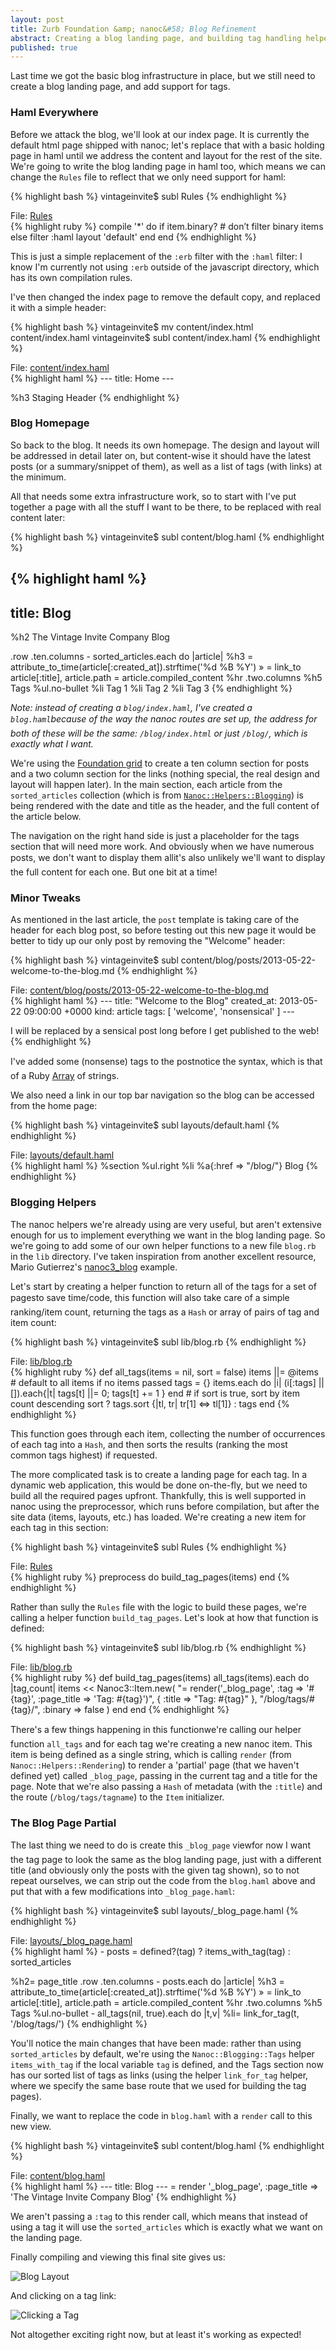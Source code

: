 ```yaml
---
layout: post
title: Zurb Foundation &amp; nanoc&#58; Blog Refinement
abstract: Creating a blog landing page, and building tag handling helpers to refine the blog
published: true
---
```


Last time we got the basic blog infrastructure in place, but we still need to create a blog landing page, and add support for tags.

### Haml Everywhere

Before we attack the blog, we'll look at our index page. It is currently the default html page shipped with nanoc; let's replace that with a basic holding page in haml until we address the content and layout for the rest of the site. We're going to write the blog landing page in haml too, which means we can change the `Rules` file to reflect that we only need support for haml:

{% highlight bash %}
vintageinvite$ subl Rules
{% endhighlight %}

<div class="code-link">File: <a href="https://github.com/chickenboot/vintageinvite/blob/v1.3/Rules">Rules</a></div>
{% highlight ruby %}
compile '*' do
  if item.binary?
    # don’t filter binary items
  else
    filter :haml
    layout 'default'
  end
end
{% endhighlight %}

This is just a simple replacement of the `:erb` filter with the `:haml` filter: I know I'm currently not using `:erb` outside of the javascript directory, which has its own compilation rules. 

I've then changed the index page to remove the default copy, and replaced it with a simple header:

{% highlight bash %}
vintageinvite$ mv content/index.html content/index.haml 
vintageinvite$ subl content/index.haml 
{% endhighlight %}

<div class="code-link">File: <a href="https://github.com/chickenboot/vintageinvite/blob/v1.3/content/index.haml">content/index.haml</a></div>
{% highlight haml %}
---
title: Home
---

%h3 Staging Header
{% endhighlight %}

### Blog Homepage

So back to the blog. It needs its own homepage. The design and layout will be addressed in detail later on, but content-wise it should have the latest posts (or a summary/snippet of them), as well as a list of tags (with links) at the minimum.

All that needs some extra infrastructure work, so to start with I've put together a page with all the stuff I want to be there, to be replaced with real content later:

{% highlight bash %}
vintageinvite$ subl content/blog.haml 
{% endhighlight %}

{% highlight haml %}
---
title: Blog
---

%h2 The Vintage Invite Company Blog

.row
  .ten.columns
    - sorted_articles.each do |article|
      %h3
        = attribute_to_time(article[:created_at]).strftime('%d %B %Y')
        &raquo;
        = link_to article[:title], article.path
      = article.compiled_content
      %hr
  .two.columns
    %h5 Tags
    %ul.no-bullet
      %li Tag 1
      %li Tag 2
      %li Tag 3
{% endhighlight %}

*Note: instead of creating a `blog/index.haml`, I've created a `blog.haml`&#151;because of the way the nanoc routes are set up, the address for both of these will be the same: `/blog/index.html` or just `/blog/`, which is exactly what I want.*

We're using the [Foundation grid](http://foundation.zurb.com/old-docs/f3/grid.php) to create a ten column section for posts and a two column section for the links (nothing special, the real design and layout will happen later). In the main section, each article from the `sorted_articles` collection (which is from [`Nanoc::Helpers::Blogging`](http://nanoc.ws/docs/api/Nanoc/Helpers/Blogging.html)) is being rendered with the date and title as the header, and the full content of the article below.

The navigation on the right hand side is just a placeholder for the tags section that will need more work. And obviously when we have numerous posts, we don't want to display them all&#151;it's also unlikely we'll want to display the full content for each one. But one bit at a time!

### Minor Tweaks

As mentioned in the last article, the `post` template is taking care of the header for each blog post, so before testing out this new page it would be better to tidy up our only post by removing the "Welcome" header:

{% highlight bash %}
vintageinvite$ subl content/blog/posts/2013-05-22-welcome-to-the-blog.md
{% endhighlight %}

<div class="code-link">File: <a href="https://github.com/chickenboot/vintageinvite/blob/v1.3/content/blog/posts/2013-05-22-welcome-to-the-blog.md">content/blog/posts/2013-05-22-welcome-to-the-blog.md</a></div>
{% highlight haml %}
---
title: "Welcome to the Blog"
created_at: 2013-05-22 09:00:00 +0000
kind: article
tags: [ 'welcome', 'nonsensical' ]
---

I will be replaced by a sensical post long before I get published to the web!
{% endhighlight %}

I've added some (nonsense) tags to the post&#151;notice the syntax, which is that of a Ruby [Array](http://www.ruby-doc.org/core-1.9.3/Array.html) of strings.

We also need a link in our top bar navigation so the blog can be accessed from the home page:

{% highlight bash %}
vintageinvite$ subl layouts/default.haml
{% endhighlight %}

<div class="code-link">File: <a href="https://github.com/chickenboot/vintageinvite/blob/v1.3/layouts/default.haml">layouts/default.haml</a></div>
{% highlight haml %}
  %section
    %ul.right
      %li
        %a{:href => "/blog/"} Blog
{% endhighlight %}

### Blogging Helpers

The nanoc helpers we're already using are very useful, but aren't extensive enough for us to implement everything we want in the blog landing page. So we're going to add some of our own helper functions to a new file `blog.rb` in the `lib` directory. I've taken inspiration from another excellent resource, Mario Gutierrez's [nanoc3_blog](https://github.com/mgutz/nanoc3_blog) example. 

Let's start by creating a helper function to return all of the tags for a set of pages&#151;to save time/code, this function will also take care of a simple ranking/item count, returning the tags as a `Hash` or array of pairs of tag and item count:

{% highlight bash %}
vintageinvite$ subl lib/blog.rb
{% endhighlight %}

<div class="code-link">File: <a href="https://github.com/chickenboot/vintageinvite/blob/v1.3/lib/blog.rb">lib/blog.rb</a></div>
{% highlight ruby %}
def all_tags(items = nil, sort = false)
  items ||= @items # default to all items if no items passed
  tags = {}
  items.each do |i|
    (i[:tags] || []).each{|t| tags[t] ||= 0; tags[t] += 1 }
  end
  # if sort is true, sort by item count descending
  sort ? tags.sort {|tl, tr| tr[1] <=> tl[1]} : tags
end
{% endhighlight %}

This function goes through each item, collecting the number of occurrences of each tag into a `Hash`, and then sorts the results (ranking the most common tags highest) if requested.

The more complicated task is to create a landing page for each tag. In a dynamic web application, this would be done on-the-fly, but we need to build all the required pages upfront. Thankfully, this is well supported in nanoc using the preprocessor, which runs before compilation, but after the site data (items, layouts, etc.) has loaded. We're creating a new item for each tag in this section:

{% highlight bash %}
vintageinvite$ subl Rules
{% endhighlight %}

<div class="code-link">File: <a href="https://github.com/chickenboot/vintageinvite/blob/v1.3/Rules">Rules</a></div>
{% highlight ruby %}
preprocess do
  build_tag_pages(items)
end
{% endhighlight %}

Rather than sully the `Rules` file with the logic to build these pages, we're calling a helper function `build_tag_pages`. Let's look at how that function is defined:

{% highlight bash %}
vintageinvite$ subl lib/blog.rb
{% endhighlight %}

<div class="code-link">File: <a href="https://github.com/chickenboot/vintageinvite/blob/v1.3/lib/blog.rb">lib/blog.rb</a></div>
{% highlight ruby %}
def build_tag_pages(items)
  all_tags(items).each do |tag,count|
    items << Nanoc3::Item.new(
      "= render('_blog_page', :tag => '#{tag}', :page_title => 'Tag: #{tag}')",
      { :title => "Tag: #{tag}" }, "/blog/tags/#{tag}/", :binary => false )
  end
end
{% endhighlight %}

There's a few things happening in this function&#151;we're calling our helper function `all_tags` and for each tag we're creating a new nanoc item. This item is being defined as a single string, which is calling `render` (from `Nanoc::Helpers::Rendering`) to render a 'partial' page (that we haven't defined yet) called `_blog_page`, passing in the current tag and a title for the page. Note that we're also passing a `Hash` of metadata (with the `:title`) and the route (`/blog/tags/tagname`) to the `Item` initializer.

### The Blog Page Partial

The last thing we need to do is create this `_blog_page` view&#151;for now I want the tag page to look the same as the blog landing page, just with a different title (and obviously only the posts with the given tag shown), so to not repeat ourselves, we can strip out the code from the `blog.haml` above and put that with a few modifications into `_blog_page.haml`:

{% highlight bash %}
vintageinvite$ subl layouts/_blog_page.haml
{% endhighlight %}

<div class="code-link">File: <a href="https://github.com/chickenboot/vintageinvite/blob/v1.3/layouts/_blog_page.haml">layouts/_blog_page.haml</a></div>
{% highlight haml %}
- posts = defined?(tag) ? items_with_tag(tag) : sorted_articles

%h2= page_title
.row
  .ten.columns
    - posts.each do |article|
      %h3
        = attribute_to_time(article[:created_at]).strftime('%d %B %Y')
        &raquo;
        = link_to article[:title], article.path
      = article.compiled_content
      %hr
  .two.columns
    %h5 Tags
    %ul.no-bullet
      - all_tags(nil, true).each do |t,v|
        %li= link_for_tag(t, '/blog/tags/')
{% endhighlight %}

You'll notice the main changes that have been made: rather than using `sorted_articles` by default, we're using the `Nanoc::Blogging::Tags` helper `items_with_tag` if the local variable `tag` is defined, and the Tags section now has our sorted list of tags as links (using the helper `link_for_tag` helper, where we specify the same base route that we used for building the tag pages).

Finally, we want to replace the code in `blog.haml` with a `render` call to this new view.

{% highlight bash %}
vintageinvite$ subl content/blog.haml
{% endhighlight %}

<div class="code-link">File: <a href="https://github.com/chickenboot/vintageinvite/blob/v1.3/content/blog.haml">content/blog.haml</a></div>
{% highlight haml %}
---
title: Blog
---
= render '_blog_page', :page_title => 'The Vintage Invite Company Blog'
{% endhighlight %}

We aren't passing a `:tag` to this render call, which means that instead of using a tag it will use the `sorted_articles` which is exactly what we want on the landing page.

Finally compiling and viewing this final site gives us:

![Blog Layout](/asset/image/2013-05-24/zurb-nanoc-blog-3.png "Blog Layout")

And clicking on a tag link:

![Clicking a Tag](/asset/image/2013-05-24/zurb-nanoc-blog-4.png "Clicking a Tag")

Not altogether exciting right now, but at least it's working as expected!

